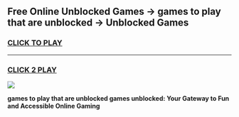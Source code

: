 
## Free Online Unblocked Games → games to play that are unblocked → Unblocked Games
<h3>
<a href="https://premium.freeplayer.one?title=games_to_play_that_are_unblocked&ref=21F">CLICK TO PLAY</a></h3>
<hr>

<h3>
<a href="https://premium.freeplayer.one?title=games_to_play_that_are_unblocked&ref=21F">CLICK 2 PLAY</a>
  
</h3>

<a href="https://premium.freeplayer.one?title=games_to_play_that_are_unblocked&ref=21F/"><img src="https://clearcache.store/games.png"></a>


**games to play that are unblocked games unblocked: Your Gateway to Fun and Accessible Online Gaming**
